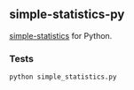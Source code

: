 ## simple-statistics-py

[simple-statistics](https://github.com/tmcw/simple-statistics)
for Python.

### Tests

    python simple_statistics.py
